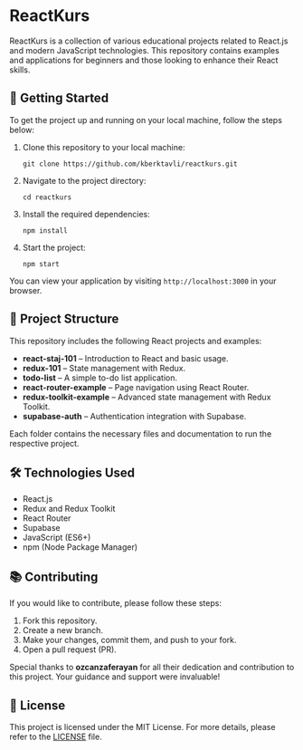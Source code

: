 <h1>ReactKurs</h1>

<p>ReactKurs is a collection of various educational projects related to React.js and modern JavaScript technologies. This repository contains examples and applications for beginners and those looking to enhance their React skills.</p>

<h2>🚀 Getting Started</h2>
<p>To get the project up and running on your local machine, follow the steps below:</p>
<ol>
    <li>Clone this repository to your local machine:
        <pre><code>git clone https://github.com/kberktavli/reactkurs.git</code></pre>
    </li>
    <li>Navigate to the project directory:
        <pre><code>cd reactkurs</code></pre>
    </li>
    <li>Install the required dependencies:
        <pre><code>npm install</code></pre>
    </li>
    <li>Start the project:
        <pre><code>npm start</code></pre>
    </li>
</ol>
<p>You can view your application by visiting <code>http://localhost:3000</code> in your browser.</p>

<h2>📂 Project Structure</h2>
<p>This repository includes the following React projects and examples:</p>
<ul>
    <li><strong>react-staj-101</strong> – Introduction to React and basic usage.</li>
    <li><strong>redux-101</strong> – State management with Redux.</li>
    <li><strong>todo-list</strong> – A simple to-do list application.</li>
    <li><strong>react-router-example</strong> – Page navigation using React Router.</li>
    <li><strong>redux-toolkit-example</strong> – Advanced state management with Redux Toolkit.</li>
    <li><strong>supabase-auth</strong> – Authentication integration with Supabase.</li>
</ul>
<p>Each folder contains the necessary files and documentation to run the respective project.</p>

<h2>🛠️ Technologies Used</h2>
<ul>
    <li>React.js</li>
    <li>Redux and Redux Toolkit</li>
    <li>React Router</li>
    <li>Supabase</li>
    <li>JavaScript (ES6+)</li>
    <li>npm (Node Package Manager)</li>
</ul>

<h2>📚 Contributing</h2>
<p>If you would like to contribute, please follow these steps:</p>
<ol>
    <li>Fork this repository.</li>
    <li>Create a new branch.</li>
    <li>Make your changes, commit them, and push to your fork.</li>
    <li>Open a pull request (PR).</li>
</ol>
<p>Special thanks to <strong>ozcanzaferayan</strong> for all their dedication and contribution to this project. Your guidance and support were invaluable!</p>


<h2>📄 License</h2>
<p>This project is licensed under the MIT License. For more details, please refer to the <a href="LICENSE">LICENSE</a> file.</p>
